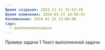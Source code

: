 ```yaml
---
Время создания: 2023-11-21 15:53:39
Время изменения: 2024-03-23 18:56:55
Напоминание: 2024-01-15 12:00:00
tags:
  - выполненнаязадача
---
```

Пример задачи 1 Текст выполненной задачи